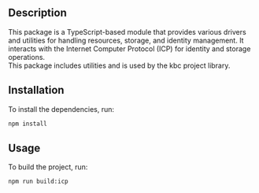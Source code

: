 ## Description
This package is a TypeScript-based module that provides various drivers and utilities for handling resources, 
storage, and identity management. It interacts with the Internet Computer Protocol (ICP) for identity and 
storage operations.\
This package includes utilities and is used by the kbc project library.

## Installation
To install the dependencies, run:
```sh
npm install
```

## Usage
To build the project, run:
```sh
npm run build:icp
```
